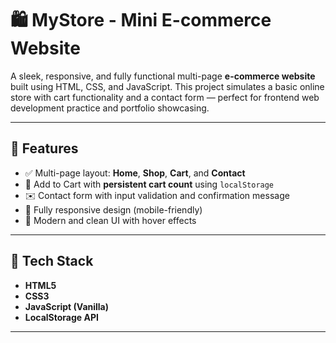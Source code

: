 # 🛍️ MyStore - Mini E-commerce Website

A sleek, responsive, and fully functional multi-page **e-commerce website** built using HTML, CSS, and JavaScript. This project simulates a basic online store with cart functionality and a contact form — perfect for frontend web development practice and portfolio showcasing.

---

## 🚀 Features

- ✅ Multi-page layout: **Home**, **Shop**, **Cart**, and **Contact**
- 🛒 Add to Cart with **persistent cart count** using `localStorage`
- ✉️ Contact form with input validation and confirmation message
- 🎨 Fully responsive design (mobile-friendly)
- 🌈 Modern and clean UI with hover effects

---

## 🧰 Tech Stack

- **HTML5**
- **CSS3**
- **JavaScript (Vanilla)**
- **LocalStorage API**

---




